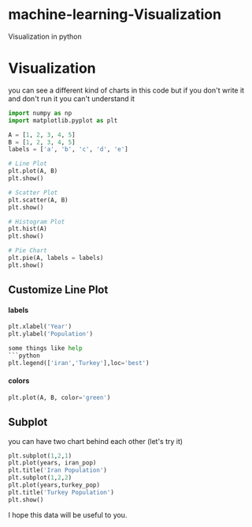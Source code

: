 # machine-learning-Visualization
Visualization in python

# Visualization
you can see a different kind of charts in this code but if you don't write it and don't run it you can't understand it
```python
import numpy as np
import matplotlib.pyplot as plt

A = [1, 2, 3, 4, 5]
B = [1, 2, 3, 4, 5]
labels = ['a', 'b', 'c', 'd', 'e']

# Line Plot
plt.plot(A, B)
plt.show()

# Scatter Plot
plt.scatter(A, B)
plt.show()

# Histogram Plot
plt.hist(A)
plt.show()

# Pie Chart
plt.pie(A, labels = labels)
plt.show()

```

## Customize Line Plot
#### labels
```python
plt.xlabel('Year')
plt.ylabel('Population')

some things like help
```python
plt.legend(['iran','Turkey'],loc='best')
```

#### colors
```python
plt.plot(A, B, color='green')
```

## Subplot
you can have two chart behind each other (let's try it)
```python
plt.subplot(1,2,1)
plt.plot(years, iran_pop)
plt.title('Iran Population')
plt.subplot(1,2,2)
plt.plot(years,turkey_pop)
plt.title('Turkey Population')
plt.show()
```

I hope this data will be useful to you.



